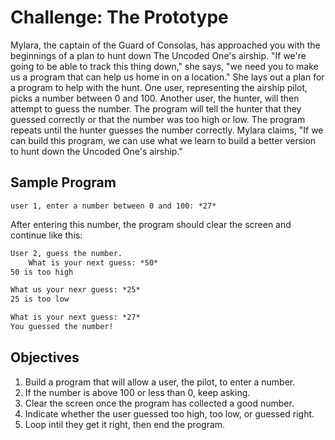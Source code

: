 # Challenge: The Prototype

Mylara, the captain of the Guard of Consolas, has approached you with the beginnings of a plan to hunt down The Uncoded One's airship. "If we're going to be able to track this thing down," she says, "we need you to make us a program that can help us home in on a location." She lays out a plan for a program to help with the hunt. One user, representing the airship pilot, picks a number between 0 and 100. Another user, the hunter, will then attempt to guess the number. The program will tell the hunter that they guessed correctly or that the number was too high or low. The program repeats until the hunter guesses the number correctly. Mylara claims, "If we can build this program, we can use what we learn to build a better version to hunt down the Uncoded One's airship."

## Sample Program 

    user 1, enter a number between 0 and 100: *27*

After entering this number, the program should clear the screen and continue like this:

```markdown
User 2, guess the number.
    What is your next guess: *50*
50 is too high

What us your nexr guess: *25*
25 is too low

What is your next guess: *27*
You guessed the number!
```

## Objectives

1. Build a program that will allow a user, the pilot, to enter a number.
2. If the number is above 100 or less than 0, keep asking.
3. Clear the screen once the program has collected a good number.
4. Indicate whether the user guessed too high, too low, or guessed right.
5. Loop intil they get it right, then end the program.
